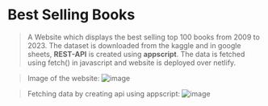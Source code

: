 # Best Selling Books
> A Website which displays the best selling top 100 books from 2009 to 2023.
> The dataset is downloaded from the kaggle and in google sheets, **REST-API** is created using **appscript**.
> The data is fetched using fetch() in javascript and website is deployed over netlify.

> Image of the website:
![image](https://user-images.githubusercontent.com/101923897/223734540-25b3c21b-a6b1-4368-b15c-a7919b75ad05.png)

> Fetching data by creating api using appscript:
![image](https://user-images.githubusercontent.com/101923897/223734978-4d46f91d-8e46-4b92-af16-e504f3818d4e.png)

